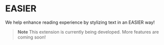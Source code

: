 # EASIER
We help enhance reading experience by stylizing text in an EASIER way!

> **Note**
> This extension is currently being developed. More features are coming soon!
